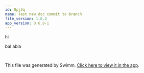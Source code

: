 ```yaml
---
id: 8pj3q
name: Test new doc commit to branch
file_version: 1.0.2
app_version: 0.6.8-1
---
```


hi

bal abla

<br/>

This file was generated by Swimm. [Click here to view it in the app](https://swimm-web-app.web.app/repos/Z2l0aHViJTNBJTNBc3ItZXh0ZW5zaW9uJTNBJTNBZG91ZWs=/docs/8pj3q).